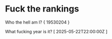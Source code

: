 # Fuck the rankings

Who the hell am I?
{ 19530204 }

What fucking year is it?
[ 2025-05-22T22:00:00Z ]
